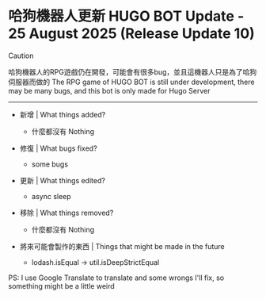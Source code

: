 # 哈狗機器人更新 HUGO BOT Update - 25 August 2025 (Release Update 10)

> [!CAUTION]
> 哈狗機器人的RPG遊戲仍在開發，可能會有很多bug，並且這機器人只是為了哈狗伺服器而做的
> The RPG game of HUGO BOT is still under development, there may be many bugs, and this bot is only made for Hugo Server

---

- 新增 | What things added?
  - 什麼都沒有 Nothing

- 修復 | What bugs fixed?
  - some bugs

- 更新 | What things edited?
  - async sleep

- 移除 | What things removed?
  - 什麼都沒有 Nothing

- 將來可能會製作的東西 | Things that might be made in the future
  - lodash.isEqual -> util.isDeepStrictEqual

PS: I use Google Translate to translate and some wrongs I'll fix, so something might be a little weird